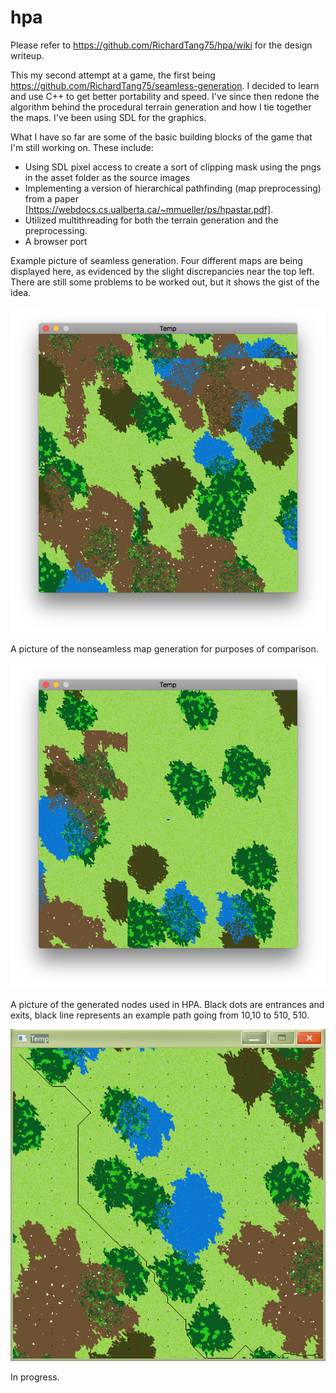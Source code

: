 # hpa

Please refer to https://github.com/RichardTang75/hpa/wiki for the design writeup.

This my second attempt at a game, the first being https://github.com/RichardTang75/seamless-generation. I decided to learn and use C++ to get better portability and speed. I've since then redone the algorithm behind the procedural terrain generation and how I tie together the maps. I've been using SDL for the graphics. 

What I have so far are some of the basic building blocks of the game that I'm still working on. These include:

* Using SDL pixel access to create a sort of clipping mask using the pngs in the asset folder as the source images
* Implementing a version of hierarchical pathfinding (map preprocessing) from a paper [https://webdocs.cs.ualberta.ca/~mmueller/ps/hpastar.pdf]. 
* Utilized multithreading for both the terrain generation and the preprocessing. 
* A browser port

Example picture of seamless generation. Four different maps are being displayed here, as evidenced by the slight discrepancies near the top left. There are still some problems to be worked out, but it shows the gist of the idea.


![Seamless attempt](seamless.png)


A picture of the nonseamless map generation for purposes of comparison. 



![](nonseamless.png)



A picture of the generated nodes used in HPA. Black dots are entrances and exits, black line represents an example path going from 10,10 to 510, 510.



![hierarchical path finding](hpa.PNG)



In progress.

